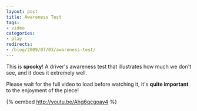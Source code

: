 ```yaml
---
layout: post
title: Awareness Test
tags:
- video
categories:
- play
redirects:
- /blog/2009/07/03/awareness-test/
---
```

This is <strong>spooky</strong>! A driver's awareness test that illustrates how much we don't see, and it does it extremely well.

Please wait for the full video to load before watching it, it's <strong>quite important</strong> to the enjoyment of the piece!

{% oembed http://youtu.be/Ahg6qcgoay4 %}

